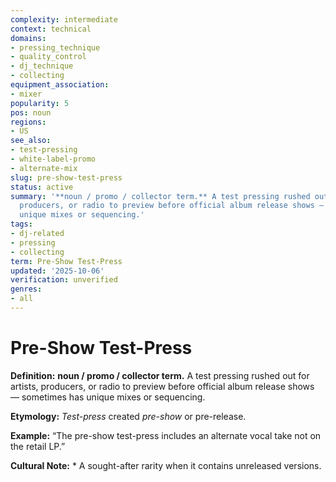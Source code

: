 ```yaml
---
complexity: intermediate
context: technical
domains:
- pressing_technique
- quality_control
- dj_technique
- collecting
equipment_association:
- mixer
popularity: 5
pos: noun
regions:
- US
see_also:
- test-pressing
- white-label-promo
- alternate-mix
slug: pre-show-test-press
status: active
summary: '**noun / promo / collector term.** A test pressing rushed out for artists,
  producers, or radio to preview before official album release shows — sometimes has
  unique mixes or sequencing.'
tags:
- dj-related
- pressing
- collecting
term: Pre-Show Test-Press
updated: '2025-10-06'
verification: unverified
genres:
- all
---
```


# Pre-Show Test-Press

**Definition:** **noun / promo / collector term.** A test pressing rushed out for artists, producers, or radio to preview before official album release shows — sometimes has unique mixes or sequencing.

**Etymology:** *Test-press* created *pre-show* or pre-release.

**Example:** “The pre-show test-press includes an alternate vocal take not on the retail LP.”

**Cultural Note:** * A sought-after rarity when it contains unreleased versions.

